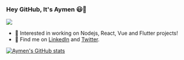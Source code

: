 ### Hey GitHub, It's Aymen 😃👋

![](https://komarev.com/ghpvc/?username=Aymen-Mohammednur&color=DF6D74)

- 🔭 Interested in working on Nodejs, React, Vue and Flutter projects!
- 💬 Find me on [LinkedIn](https://linkedin.com/in/aymen-mohammednur) and [Twitter](https://twitter.com/Aymen_ua).

<!--
**Aymen-Mohammednur/Aymen-Mohammednur** is a ✨ _special_ ✨ repository because its `README.md` (this file) appears on your GitHub profile.

Here are some ideas to get you started:

- 🔭 I’m currently working on ...
- 🌱 I’m currently learning ...
- 👯 I’m looking to collaborate on ...
- 🤔 I’m looking for help with ...

- 📫 How to reach me: ...
- 😄 Pronouns: ...
- ⚡ Fun fact: ...
-->

[![Aymen's GitHub stats](https://github-readme-stats.vercel.app/api?username=Aymen-Mohammednur&count_private=true&show_icons=true&theme=onedark)](https://github.com/Aymen-Mohammednur)
